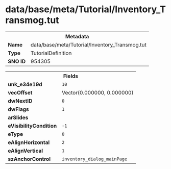 <h1>data/base/meta/Tutorial/Inventory_Transmog.tut</h1><table><tr><th colspan="100%">Metadata</th></tr><tr><td><b>Name</b></td><td>data/base/meta/Tutorial/Inventory_Transmog.tut</td></tr><tr><td><b>Type</b></td><td>TutorialDefinition</td></tr><tr><td><b>SNO ID</b></td><td>954305</td></tr></table>

<table><tr><th colspan="100%">Fields</th></tr><tr><td><b>unk_e34e19d</b></td><td><code>10</code></td></tr><tr><td><b>vecOffset</b></td><td>Vector(0.000000, 0.000000)</td></tr><tr><td><b>dwNextID</b></td><td><code>0</code></td></tr><tr><td><b>dwFlags</b></td><td><code>1</code></td></tr><tr><td><b>arSlides</b></td><td></td></tr><tr><td><b>eVisibilityCondition</b></td><td><code>-1</code></td></tr><tr><td><b>eType</b></td><td><code>0</code></td></tr><tr><td><b>eAlignHorizontal</b></td><td><code>2</code></td></tr><tr><td><b>eAlignVertical</b></td><td><code>1</code></td></tr><tr><td><b>szAnchorControl</b></td><td><code>inventory_dialog_mainPage</code></td></tr></table>

